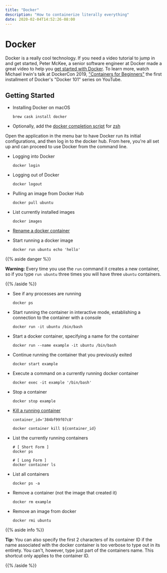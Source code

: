 ```yaml
---
title: "Docker"
description: "How to containerize literally everything"
date: 2020-02-04T14:52:26-08:00
---
```


# Docker

Docker is a really cool technology. If you need a video tutorial to jump in and
get started, Peter McKee, a senior software engineer at Docker made a great
video to help you
[get started with Docker](https://youtu.be/iqqDU2crIEQ). To learn more, watch
Michael Irwin's talk at DockerCon 2019,
["Containers for Beginners"](https://www.youtube.com/watch?v=6gJs0F8V3tM&list=PLkA60AVN3hh8hNjc0fQ5_uJYIrS7s1JLW)
the first installment of Docker's "Docker 101" series on YouTube.

## Getting Started

* Installing Docker on macOS

    ```shell script
    brew cask install docker
    ```

* Optionally, add the [docker completion script] for [zsh][zsh completion]

[docker completion script]: https://github.com/docker/cli/blob/master/contrib/completion/zsh/_docker

Open the application in the menu bar to have Docker run its initial configurations, and then log in to the docker hub. From here, you're all set up and can proceed to use Docker from the command line.

* Logging into Docker

    ```shell script
    docker login
    ```

* Logging out of Docker

    ```shell script
    docker logout
    ```

* Pulling an image from Docker Hub

    ```shell script
    docker pull ubuntu
    ```

* List currently installed images

    ```shell script
    docker images
    ```

* [Rename a docker container](https://docs.docker.com/engine/reference/commandline/container_rename/)

* Start running a docker image

    ```shell script
    docker run ubuntu echo 'hello'
    ```

{{% aside danger %}}

**Warning:** Every time you use the `run` command it creates a new container, so if you type `run ubuntu` three times you will have three `ubuntu` containers.

{{% /aside %}}

* See if any processes are running

    ```shell script
    docker ps
    ```

* Start running the container in interactive mode, establishing a connection to the container with a console

    ```shell script
    docker run -it ubuntu /bin/bash
    ```

* Start a docker container, specifying a name for the container

    ```shell script
    docker run --name example -it ubuntu /bin/bash
    ```

* Continue running the container that you previously exited

    ```shell script
    docker start example
    ```

* Execute a command on a currently running docker container

    ```shell script
    docker exec -it example '/bin/bash'
    ```

* Stop a container

    ```shell script
    docker stop example
    ```

* [Kill a running container](https://docs.docker.com/engine/reference/commandline/container_kill/)

    ```shell script
    container_id='384bf99f07c8'

    docker container kill ${container_id}
    ```

* List the currently running containers

    ```shell script
    # [ Short Form ]
    docker ps

    # [ Long Form ]
    docker container ls
    ```

* List all containers

    ```shell script
    docker ps -a
    ```

* Remove a container (not the image that created it)

    ```shell script
    docker rm example
    ```

* Remove an image from docker

    ```shell script
    docker rmi ubuntu
    ```

{{% aside info %}}

**Tip:** You can also specify the first 2 characters of its container ID if the name associated with the docker container is too verbose to type out in its entirety. You can't, however, type just part of the containers name. This shortcut only applies to the container ID.

{{% /aside %}}

[zsh completion]: https://zsh.fyi/completion-system.html#completion-system
